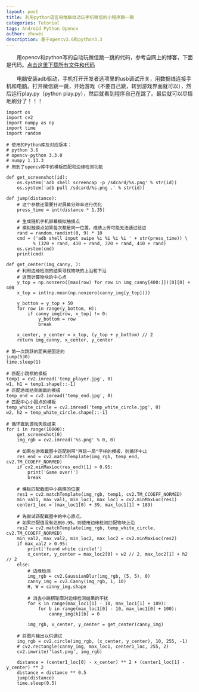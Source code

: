 ```yaml
---
layout: post
title: 利用python语言用电脑自动玩手机微信的小程序跳一跳
categories: Tutorial
tags: Android Python Opencv
author: zhuwei
description: 基于opencv3.6和python3.3
---
```


&emsp;&emsp;用opencv和python写的自动玩微信跳一跳的代码，参考自网上的博客，下面是代码。[点击这里下载所有文件和代码				
](/assets/sources/wechat_jump_jump-master.zip)						
&emsp;&emsp;电脑安装adb驱动，手机打开开发者选项里的usb调试开关，用数据线连接手机和电脑。打开微信跳一跳，开始游戏（不要自己跳，转到游戏界面就可以），然后运行play.py（python play.py），然后就看到程序自己在跳了。最后就可以尽情地刷分了！！！			

	import os
	import cv2
	import numpy as np
	import time
	import random

	# 使用的Python库及对应版本：
	# python 3.6
	# opencv-python 3.3.0
	# numpy 1.13.3
	# 用到了opencv库中的模板匹配和边缘检测功能

	def get_screenshot(id):
		os.system('adb shell screencap -p /sdcard/%s.png' % str(id))
		os.system('adb pull /sdcard/%s.png .' % str(id))

	def jump(distance):
		# 这个参数还需要针对屏幕分辨率进行优化
		press_time = int(distance * 1.35)

		# 生成随机手机屏幕模拟触摸点
		# 模拟触摸点如果每次都是同一位置，成绩上传可能无法通过验证
		rand = random.randint(0, 9) * 10
		cmd = ('adb shell input swipe %i %i %i %i ' + str(press_time)) \
			  % (320 + rand, 410 + rand, 320 + rand, 410 + rand)
		os.system(cmd)
		print(cmd)

	def get_center(img_canny, ):
		# 利用边缘检测的结果寻找物块的上沿和下沿
		# 进而计算物块的中心点
		y_top = np.nonzero([max(row) for row in img_canny[400:]])[0][0] + 400
		x_top = int(np.mean(np.nonzero(canny_img[y_top])))

		y_bottom = y_top + 50
		for row in range(y_bottom, H):
			if canny_img[row, x_top] != 0:
				y_bottom = row
				break

		x_center, y_center = x_top, (y_top + y_bottom) // 2
		return img_canny, x_center, y_center

	# 第一次跳跃的距离是固定的
	jump(530)
	time.sleep(1)

	# 匹配小跳棋的模板
	temp1 = cv2.imread('temp_player.jpg', 0)
	w1, h1 = temp1.shape[::-1]
	# 匹配游戏结束画面的模板
	temp_end = cv2.imread('temp_end.jpg', 0)
	# 匹配中心小圆点的模板
	temp_white_circle = cv2.imread('temp_white_circle.jpg', 0)
	w2, h2 = temp_white_circle.shape[::-1]

	# 循环直到游戏失败结束
	for i in range(10000):
		get_screenshot(0)
		img_rgb = cv2.imread('%s.png' % 0, 0)

		# 如果在游戏截图中匹配到带"再玩一局"字样的模板，则循环中止
		res_end = cv2.matchTemplate(img_rgb, temp_end, cv2.TM_CCOEFF_NORMED)
		if cv2.minMaxLoc(res_end)[1] > 0.95:
			print('Game over!')
			break

		# 模板匹配截图中小跳棋的位置
		res1 = cv2.matchTemplate(img_rgb, temp1, cv2.TM_CCOEFF_NORMED)
		min_val1, max_val1, min_loc1, max_loc1 = cv2.minMaxLoc(res1)
		center1_loc = (max_loc1[0] + 39, max_loc1[1] + 189)

		# 先尝试匹配截图中的中心原点，
		# 如果匹配值没有达到0.95，则使用边缘检测匹配物块上沿
		res2 = cv2.matchTemplate(img_rgb, temp_white_circle, cv2.TM_CCOEFF_NORMED)
		min_val2, max_val2, min_loc2, max_loc2 = cv2.minMaxLoc(res2)
		if max_val2 > 0.95:
			print('found white circle!')
			x_center, y_center = max_loc2[0] + w2 // 2, max_loc2[1] + h2 // 2
		else:
			# 边缘检测
			img_rgb = cv2.GaussianBlur(img_rgb, (5, 5), 0)
			canny_img = cv2.Canny(img_rgb, 1, 10)
			H, W = canny_img.shape

			# 消去小跳棋轮廓对边缘检测结果的干扰
			for k in range(max_loc1[1] - 10, max_loc1[1] + 189):
				for b in range(max_loc1[0] - 10, max_loc1[0] + 100):
					canny_img[k][b] = 0

			img_rgb, x_center, y_center = get_center(canny_img)

		# 将图片输出以供调试
		img_rgb = cv2.circle(img_rgb, (x_center, y_center), 10, 255, -1)
		# cv2.rectangle(canny_img, max_loc1, center1_loc, 255, 2)
		cv2.imwrite('last.png', img_rgb)

		distance = (center1_loc[0] - x_center) ** 2 + (center1_loc[1] - y_center) ** 2
		distance = distance ** 0.5
		jump(distance)
		time.sleep(0.5)
